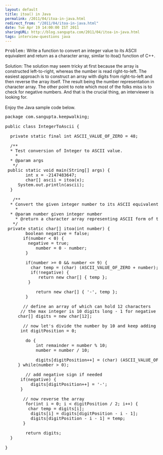 ```yaml
---
layout: default
title: itoa() in Java
permalink: /2011/04/itoa-in-java.html
redirect_from: "/2011/04/itoa-in-java.html"
date: Tue Apr 19 14:00:00 IST 2011
sharingURL: http://blog.sangupta.com/2011/04/itoa-in-java.html
tags: interview-questions java
---
```

<tt>Problem:</tt> Write a function to convert an integer value to its ASCII equivalent and return as a character array, similar to itoa() function of C++.
<br>
<br>Solution: The solution may seem tricky at first because the array is constructed left-to-right, whereas the number is read right-to-left. The easiest approach is to construct an array with digits from right-to-left and then reverse the array itself. The result being the number representation in character array. The other point to note which most of the folks miss is to check for negative numbers. And that is the crucial thing, an interviewer is looking for.
<br>
<br>Enjoy the Java sample code below.
<br>
<pre class="brush:java">package com.sangupta.keepwalking;<br><br>public class IntegerToAscii {<br><br>	private static final int ASCII_VALUE_OF_ZERO = 48;<br><br>	/**<br>	 * Test conversion of Integer to ASCII value.<br>	 * <br>	 * @param args<br>	 */<br>	public static void main(String[] args) {<br>		int x = -2147483647;<br>		char[] ascii = itoa(x);<br>		System.out.println(ascii);<br>	}<br><br>	/**<br>	 * Convert the given integer number to its ASCII equivalent in a character array.<br>	 * <br>	 * @param number given integer number<br>	 * @return a character array representing ASCII form of the number<br>	 */<br>	private static char[] itoa(int number) {<br>		boolean negative = false;<br>		if(number &lt; 0) {<br>			negative = true;<br>			number = 0 - number;<br>		}<br>		<br>		if(number &gt;= 0 &amp;&amp; number &lt;= 9) {<br>			char temp = (char) (ASCII_VALUE_OF_ZERO + number);<br>			if(!negative) {<br>				return new char[] { temp };<br>			}<br>			<br>			return new char[] { '-', temp };<br>		}<br><br>		// define an array of which can hold 12 characters<br>		// the max integer is 10 digits long - 1 for negative character<br>		char[] digits = new char[12];<br><br>		// now let's divide the number by 10 and keep adding the remainder<br>		int digitPosition = 0;<br>		<br>		do {<br>			int remainder = number % 10;<br>			number = number / 10;<br>			<br>			digits[digitPosition++] = (char) (ASCII_VALUE_OF_ZERO + remainder);<br>		} while(number &gt; 0);<br>		<br>		// add negative sign if needed<br>		if(negative) {<br>			digits[digitPosition++] = '-';<br>		}<br><br>		// now reverse the array<br>		for(int i = 0; i &lt; digitPosition / 2; i++) {<br>			char temp = digits[i];<br>			digits[i] = digits[digitPosition - i - 1];<br>			digits[digitPosition - i - 1] = temp;<br>		}<br>		<br>		return digits;<br>	}<br><br>}<br></pre>

